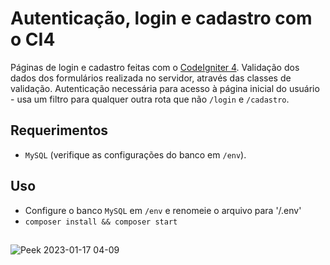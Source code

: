 # Autenticação, login e cadastro com o CI4
Páginas de login e cadastro feitas com o [CodeIgniter 4](https://codeigniter.com/user_guide/intro/index.html). Validação dos dados dos formulários realizada no servidor, através das classes de validação. Autenticação necessária para acesso à página inicial do usuário - usa um filtro para qualquer outra rota que não `/login` e `/cadastro`.
## Requerimentos
- `MySQL` (verifique as configurações do banco em `/env`).
## Uso
- Configure o banco `MySQL` em `/env` e renomeie o arquivo para '/.env'
- `composer install && composer start`
##
![Peek 2023-01-17 04-09](https://user-images.githubusercontent.com/97701096/212832844-0b39857f-2c71-4d1a-b760-2f0c4dabc8fe.gif)
